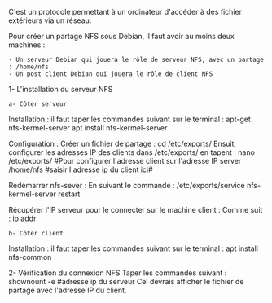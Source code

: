 C'est un protocole permettant à un ordinateur d'accéder à des fichier extérieurs via un réseau.

Pour créer un partage NFS sous Debian, il faut avoir au moins deux machines :

	- Un serveur Debian qui jouera le rôle de serveur NFS, avec un partage : /home/nfs
	- Un post client Debian qui jouera le rôle de client NFS

1- L'installation du serveur NFS

	a- Côter serveur

Installation : il faut taper les commandes suivant sur le terminal : 
		apt-get nfs-kermel-server
		apt install nfs-kermel-server 

Configuration : Créer un fichier de partage : cd /etc/exports/
	Ensuit, configurer les adresses IP des clients dans /etc/exports/ en tapent : 
		nano /etc/exports/
		#Pour configurer l'adresse client sur l'adresse IP server
		  /home/nfs    #saisir l'adresse ip du client ici#

Redémarrer nfs-sever : En suivant le commande : 
		/etc/exports/service nfs-kermel-server restart

Récupérer l'IP serveur pour le connecter sur le machine client : Comme suit : 
		ip addr

	b- Côter client
Installation : il faut taper les commandes suivant sur le terminal : 
		apt install nfs-common


2- Vérification du connexion NFS
Taper les commandes suivant :
		shownount -e #adresse ip du serveur
Cel devrais afficher le fichier de partage avec l'adresse IP du client.
